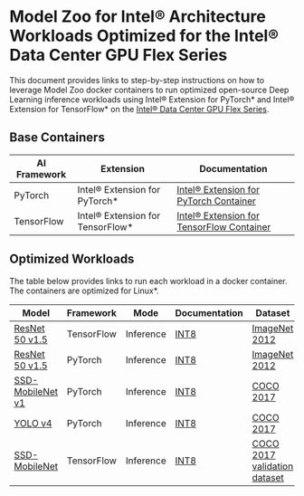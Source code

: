 # Model Zoo for Intel® Architecture Workloads Optimized for the Intel® Data Center GPU Flex Series

This document provides links to step-by-step instructions on how to leverage Model Zoo docker containers to run optimized open-source Deep Learning inference workloads using Intel® Extension for PyTorch* and Intel® Extension for TensorFlow* on the [Intel® Data Center GPU Flex Series](https://www.intel.com/content/www/us/en/products/docs/discrete-gpus/data-center-gpu/flex-series/overview.html).

## Base Containers

| AI Framework                 | Extension            | Documentation |
| -----------------------------| ------------- | ----------------- |
| PyTorch | Intel® Extension for PyTorch* | [Intel® Extension for PyTorch Container](https://github.com/IntelAI/models/blob/master/quickstart/ipex-tool-container/gpu/devcatalog.md) |
| TensorFlow | Intel® Extension for TensorFlow* | [Intel® Extension for TensorFlow Container](https://github.com/IntelAI/models/blob/master/quickstart/tf-tool-container/gpu/devcatalog.md)|

## Optimized Workloads

The table below provides links to run each workload in a docker container. The containers are optimized for Linux*.


| Model                            | Framework                  | Mode  |   Documentation |  Dataset |
| ----------------------------|     ---------- | ----------| ------------------- | ------------ |
| [ResNet 50 v1.5](https://github.com/tensorflow/models/tree/v2.11.0/official/legacy/image_classification/resnet) | TensorFlow | Inference| [INT8](https://github.com/IntelAI/models/blob/master/quickstart/image_recognition/tensorflow/resnet50v1_5/inference/gpu/devcatalog.md) | [ImageNet 2012](https://github.com/IntelAI/models/tree/master/datasets/imagenet/README.md) |
| [ResNet 50 v1.5](https://arxiv.org/pdf/1512.03385.pdf) | PyTorch | Inference | [INT8 ](https://github.com/IntelAI/models/blob/master/quickstart/image_recognition/pytorch/resnet50v1_5/inference/gpu/DEVCATALOG_FLEX.md) | [ImageNet 2012](https://github.com/IntelAI/models/tree/master/datasets/imagenet/README.md) |
| [SSD-MobileNet v1](https://arxiv.org/pdf/1704.04861.pdf) | PyTorch | Inference | [INT8](https://github.com/IntelAI/models/blob/master/quickstart/object_detection/pytorch/ssd-mobilenet/inference/gpu/devcatalog.md) | [COCO 2017](https://github.com/IntelAI/models/blob/master/quickstart/object_detection/pytorch/ssd-mobilenet/inference/gpu/README.md#datasets)  |
| [YOLO v4](https://arxiv.org/pdf/1704.04861.pdf) | PyTorch | Inference |[INT8](https://github.com/IntelAI/models/blob/master/quickstart/object_detection/pytorch/yolov4/inference/gpu/devcatalog.md) | [COCO 2017](https://github.com/IntelAI/models/blob/master/quickstart/object_detection/pytorch/ssd-mobilenet/inference/gpu/README.md#datasets) |
| [SSD-MobileNet](https://arxiv.org/pdf/1704.04861.pdf) | TensorFlow | Inference | [INT8](https://github.com/IntelAI/models/blob/master/quickstart/object_detection/tensorflow/ssd-mobilenet/inference/gpu/devcatalog.md)| [COCO 2017 validation dataset](https://github.com/IntelAI/models/tree/master/datasets/coco#download-and-preprocess-the-coco-validation-images) |
